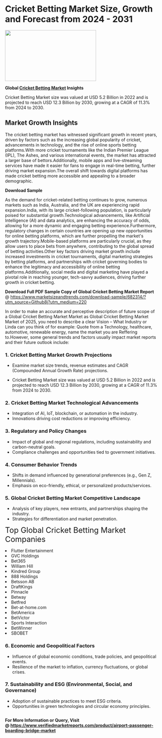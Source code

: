 <H1>Cricket Betting Market Size, Growth and Forecast from 2024 - 2031</H1><img class="aligncenter size-medium wp-image-584254" src="https://thirdeyenews.in/wp-content/uploads/2024/09/Global-Market-Research-300x168.jpeg" alt="" width="300" height="168" /><p><strong>Global&nbsp;<a href="https://www.marketsizeandtrends.com/download-sample/682314/?utm_source=Github8j?utm_medium=220">Cricket Betting Market</a> Insights</strong></p><p>Cricket Betting Market size was valued at USD 5.2 Billion in 2022 and is projected to reach USD 12.3 Billion by 2030, growing at a CAGR of 11.3% from 2024 to 2030.</p><p><h2>Market Growth Insights</h2> <p>The cricket betting market has witnessed significant growth in recent years, driven by factors such as the increasing global popularity of cricket, advancements in technology, and the rise of online sports betting platforms.With more cricket tournaments like the Indian Premier League (IPL), The Ashes, and various international events, the market has attracted a larger base of bettors.Additionally, mobile apps and live-streaming services have made it easier for fans to engage in real-time betting, further driving market expansion.The overall shift towards digital platforms has made cricket betting more accessible and appealing to a broader demographic.</p> <p><strong>Download Sample</strong></p> <p>As the demand for cricket-related betting continues to grow, numerous markets such as India, Australia, and the UK are experiencing rapid expansion.India, with its large cricket-following population, is particularly poised for substantial growth.Technological advancements, like Artificial Intelligence (AI) and data analytics, are enhancing the accuracy of odds, allowing for a more dynamic and engaging betting experience.Furthermore, regulatory changes in certain countries are opening up new opportunities for online betting platforms, which are further propelling the market's growth trajectory.Mobile-based platforms are particularly crucial, as they allow users to place bets from anywhere, contributing to the global spread of betting activities.Other key factors driving market growth include increased investments in cricket tournaments, digital marketing strategies by betting platforms, and partnerships with cricket governing bodies to enhance the legitimacy and accessibility of online betting platforms.Additionally, social media and digital marketing have played a pivotal role in reaching younger, tech-savvy audiences, driving further growth in cricket betting.<p><span class=""><strong>Download Full PDF Sample Copy of Global Cricket Betting Market Report</strong> @ <a href="https://www.marketsizeandtrends.com/download-sample/682314/?utm_source=Github8j?utm_medium=220" target="_blank">https://www.marketsizeandtrends.com/download-sample/682314/?utm_source=Github8j?utm_medium=220</a></span></p><p>In order to make an accurate and perceptive description of future scope of a Global&nbsp;Cricket Betting Market Market as Global&nbsp;Cricket Betting Market Market of 2025, you need to describe a clear Vision &ndash; What Industry or Linda can you think of for example: Quote from a Technology, healthcare, automotive, renewable energy, name the market you are Reffering to.However, some general trends and factors usually impact market reports and their future outlook include:</p><h3>1.&nbsp;<strong>Cricket Betting Market Growth Projections</strong></h3><ul><li>Examine market size trends, revenue estimates and CAGR (Compounded Annual Growth Rate) projections.</li><li><p>Cricket Betting Market size was valued at USD 5.2 Billion in 2022 and is projected to reach USD 12.3 Billion by 2030, growing at a CAGR of 11.3% from 2024 to 2030.</p></li></ul><h3>2.&nbsp;<strong>Cricket Betting Market Technological Advancements</strong></h3><ul><li>Integration of AI, IoT, blockchain, or automation in the industry.</li><li>Innovations driving cost reductions or improving efficiency.</li></ul><h3>3.&nbsp;<strong>Regulatory and Policy Changes</strong></h3><ul><li>Impact of global and regional regulations, including sustainability and carbon-neutral goals.</li><li>Compliance challenges and opportunities tied to government initiatives.</li></ul><h3>4.&nbsp;<strong>Consumer Behavior Trends</strong></h3><ul><li>Shifts in demand influenced by generational preferences (e.g., Gen Z, Millennials).</li><li>Emphasis on eco-friendly, ethical, or personalized products/services.</li></ul><h3>5.&nbsp;<strong>Global Cricket Betting Market Competitive Landscape</strong></h3><ul><li>Analysis of key players, new entrants, and partnerships shaping the industry.</li><li>Strategies for differentiation and market penetration.</li></ul><p data-pm-slice="1 1 []"><span style="color: inherit; font-family: inherit; font-size: 25px;">Top Global Cricket Betting Market Companies</span></p><div class="" data-test-id=""><p><li>Flutter Entertainment</li><li> GVC Holdings</li><li> Bet365</li><li> William Hill</li><li> Kindred Group</li><li> 888 Holdings</li><li> Betsson AB</li><li> DraftKings</li><li> Pinnacle</li><li> Betway</li><li> Betfred</li><li> Bet-at-home.com</li><li> BetAmerica</li><li> BetVictor</li><li> Sports Interaction</li><li> BetWinner</li><li> SBOBET</li></p></div><h3>6.&nbsp;<strong>Economic and Geopolitical Factors</strong></h3><ul><li>Influence of global economic conditions, trade policies, and geopolitical events.</li><li>Resilience of the market to inflation, currency fluctuations, or global crises.</li></ul><h3>7.&nbsp;<strong>Sustainability and ESG (Environmental, Social, and Governance)</strong></h3><ul><li>Adoption of sustainable practices to meet ESG criteria.</li><li>Opportunities in green technologies and circular economy principles.</li></ul><h2><strong style="font-size: 14px;">For More Information or Query, Visit @&nbsp;</strong><a style="background-color: #ffffff; font-size: 14px;" href="https://www.marketsizeandtrends.com/report/cricket-betting-market/" target="_blank">https://www.verifiedmarketreports.com/product/airport-passenger-boarding-bridge-market</a></h2>